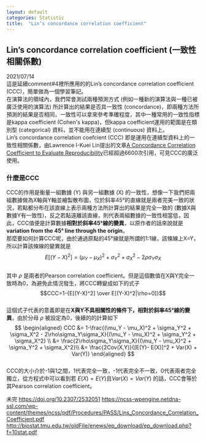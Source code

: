 ```yaml
---
layout: default
categories: Statistic
title:  "Lin’s concordance correlation coefficient"
---  
```

## Lin’s concordance correlation coefficient (一致性相關係數)  
2021/07/14  
這是延續comment#4裡所應用的的Lin’s concordance correlation coefficient (CCC)，簡單做為一個學習筆記。  
在演算法的領域內，我們常會測試兩種預測方式 (例如一種新的演算法與一種已被廣泛使用的演算法) 所計算出的結果是否具一致性 (concordance)，即兩種方法所預測的結果是否相同，一致性可以拿來參考準確程度，其中一種常用的一致性指標是kappa coefficient (Cohen's kappa)，但kappa coefficient運用的範圍是在類別型 (categorical) 資料，並不能用在連續型 (continuous) 資料上。  
Lin’s concordance correlation coefcient (CCC) 即是運用在連續型資料上的一致性相關係數，由Lawrence I-Kuei Lin提出的文章<a href="https://doi.org/10.2307/2532051" target="_blank">A Concordance Correlation Coefficient to Evaluate Reproducibility</a>已經超過6600次引用，可見CCC的廣泛使用。  
  
### 什麼是CCC  
CCC的作用是衡量一組數據 (Y) 與另一組數據 (X) 的一致性，想像一下我們把兩組數據做為X軸與Y軸並繪製散布圖，位於斜率45&deg;的直線就是兩者完美一致的狀況，若點都分布在該直線上表示兩種方法所計算出的結果是完全一致的 (數據X與數據Y有一致性)，反之若點遠離該直線，則代表兩組數據的一致性相當低，因此，CCC值便是計算數據**相對於斜率45&deg;線的變異**，以原作者的話來說就是**variation from the 45&deg; line through the origin**。  
那麼要如何計算CCC呢，由於通過原點的45&deg;線就是所謂的1:1線，該條線上X=Y，所以計算該條線的變異就是  
$$E[(Y-X)^2]=(\mu_Y - \mu_X)^2 + \sigma_Y^2 + \sigma_X^2 - 2\rho\sigma_Y\sigma_X$$  
其中 $\rho$ 是兩者的Pearson correlation coefficient。但是這個數值在X與Y完全一致時為0，為避免此情況發生，將CCC轉變成如下的式子  
$$CCC=1-{E[(Y-X)^2] \over E[(Y-X)^2|\rho=0]}$$  
這個式子代表的意義即是在**X與Y不具相關性的條件下，相對於斜率45&deg;線的變異**，由於分母 $\rho$ 被設定為0，後續的的計算如下  
$$
\begin{aligned}
CCC &= 1-\frac{(\mu_Y - \mu_X)^2 + \sigma_Y^2 + \sigma_X^2 - 2\rho\sigma_Y\sigma_X}{(\mu_Y - \mu_X)^2 + \sigma_Y^2 + \sigma_X^2} \\
&= \frac{2\rho\sigma_Y\sigma_X}{(\mu_Y - \mu_X)^2 + \sigma_Y^2 + \sigma_X^2}\\
&= \frac{2Cov(X,Y)}{[E(Y)- E(X)]^2 + Var(X) + Var(Y)}
\end{aligned}
$$  
CCC的大小介於-1與1之間，1代表完全一致，-1代表完全不一致，0代表兩者完全獨立，從方程式中可以看到若 $E(X)=E(Y)$且$Var(X)=Var(Y)$ 的話，CCC會等於其Pearson correlation coefficient。


未完
https://doi.org/10.2307/2532051
https://ncss-wpengine.netdna-ssl.com/wp-content/themes/ncss/pdf/Procedures/PASS/Lins_Concordance_Correlation_Coefficient.pdf  
http://biostat.tmu.edu.tw/oldFile/enews/ep_download/ep_download.php?f=10stat.pdf

